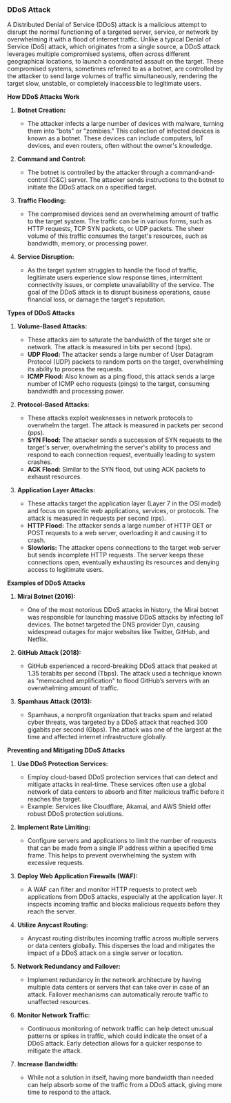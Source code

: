 ### DDoS Attack

A Distributed Denial of Service (DDoS) attack is a malicious attempt to disrupt the normal functioning of a targeted server, service, or network by overwhelming it with a flood of internet traffic. Unlike a typical Denial of Service (DoS) attack, which originates from a single source, a DDoS attack leverages multiple compromised systems, often across different geographical locations, to launch a coordinated assault on the target. These compromised systems, sometimes referred to as a botnet, are controlled by the attacker to send large volumes of traffic simultaneously, rendering the target slow, unstable, or completely inaccessible to legitimate users.

**How DDoS Attacks Work**

1. **Botnet Creation:**

   - The attacker infects a large number of devices with malware, turning them into "bots" or "zombies." This collection of infected devices is known as a botnet. These devices can include computers, IoT devices, and even routers, often without the owner's knowledge.

2. **Command and Control:**

   - The botnet is controlled by the attacker through a command-and-control (C&C) server. The attacker sends instructions to the botnet to initiate the DDoS attack on a specified target.

3. **Traffic Flooding:**

   - The compromised devices send an overwhelming amount of traffic to the target system. The traffic can be in various forms, such as HTTP requests, TCP SYN packets, or UDP packets. The sheer volume of this traffic consumes the target's resources, such as bandwidth, memory, or processing power.

4. **Service Disruption:**
   - As the target system struggles to handle the flood of traffic, legitimate users experience slow response times, intermittent connectivity issues, or complete unavailability of the service. The goal of the DDoS attack is to disrupt business operations, cause financial loss, or damage the target's reputation.

**Types of DDoS Attacks**

1. **Volume-Based Attacks:**

   - These attacks aim to saturate the bandwidth of the target site or network. The attack is measured in bits per second (bps).
   - **UDP Flood:** The attacker sends a large number of User Datagram Protocol (UDP) packets to random ports on the target, overwhelming its ability to process the requests.
   - **ICMP Flood:** Also known as a ping flood, this attack sends a large number of ICMP echo requests (pings) to the target, consuming bandwidth and processing power.

2. **Protocol-Based Attacks:**

   - These attacks exploit weaknesses in network protocols to overwhelm the target. The attack is measured in packets per second (pps).
   - **SYN Flood:** The attacker sends a succession of SYN requests to the target's server, overwhelming the server's ability to process and respond to each connection request, eventually leading to system crashes.
   - **ACK Flood:** Similar to the SYN flood, but using ACK packets to exhaust resources.

3. **Application Layer Attacks:**
   - These attacks target the application layer (Layer 7 in the OSI model) and focus on specific web applications, services, or protocols. The attack is measured in requests per second (rps).
   - **HTTP Flood:** The attacker sends a large number of HTTP GET or POST requests to a web server, overloading it and causing it to crash.
   - **Slowloris:** The attacker opens connections to the target web server but sends incomplete HTTP requests. The server keeps these connections open, eventually exhausting its resources and denying access to legitimate users.

**Examples of DDoS Attacks**

1. **Mirai Botnet (2016):**

   - One of the most notorious DDoS attacks in history, the Mirai botnet was responsible for launching massive DDoS attacks by infecting IoT devices. The botnet targeted the DNS provider Dyn, causing widespread outages for major websites like Twitter, GitHub, and Netflix.

2. **GitHub Attack (2018):**

   - GitHub experienced a record-breaking DDoS attack that peaked at 1.35 terabits per second (Tbps). The attack used a technique known as "memcached amplification" to flood GitHub’s servers with an overwhelming amount of traffic.

3. **Spamhaus Attack (2013):**
   - Spamhaus, a nonprofit organization that tracks spam and related cyber threats, was targeted by a DDoS attack that reached 300 gigabits per second (Gbps). The attack was one of the largest at the time and affected internet infrastructure globally.

**Preventing and Mitigating DDoS Attacks**

1. **Use DDoS Protection Services:**

   - Employ cloud-based DDoS protection services that can detect and mitigate attacks in real-time. These services often use a global network of data centers to absorb and filter malicious traffic before it reaches the target.
   - Example: Services like Cloudflare, Akamai, and AWS Shield offer robust DDoS protection solutions.

2. **Implement Rate Limiting:**

   - Configure servers and applications to limit the number of requests that can be made from a single IP address within a specified time frame. This helps to prevent overwhelming the system with excessive requests.

3. **Deploy Web Application Firewalls (WAF):**

   - A WAF can filter and monitor HTTP requests to protect web applications from DDoS attacks, especially at the application layer. It inspects incoming traffic and blocks malicious requests before they reach the server.

4. **Utilize Anycast Routing:**

   - Anycast routing distributes incoming traffic across multiple servers or data centers globally. This disperses the load and mitigates the impact of a DDoS attack on a single server or location.

5. **Network Redundancy and Failover:**

   - Implement redundancy in the network architecture by having multiple data centers or servers that can take over in case of an attack. Failover mechanisms can automatically reroute traffic to unaffected resources.

6. **Monitor Network Traffic:**

   - Continuous monitoring of network traffic can help detect unusual patterns or spikes in traffic, which could indicate the onset of a DDoS attack. Early detection allows for a quicker response to mitigate the attack.

7. **Increase Bandwidth:**
   - While not a solution in itself, having more bandwidth than needed can help absorb some of the traffic from a DDoS attack, giving more time to respond to the attack.
